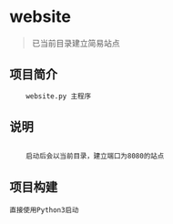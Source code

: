 # website

> 已当前目录建立简易站点

## 项目简介

``` bash
	website.py 主程序
```

## 说明

```bash

    启动后会以当前目录，建立端口为8080的站点

```

## 项目构建

    直接使用Python3启动